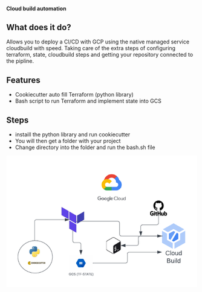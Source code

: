
#### Cloud build automation

## What does it do?

Allows you to deploy a CI/CD with GCP using the native managed service cloudbuild
with speed. Taking care of the extra steps of configuring terraform, state, cloudbuild steps
and getting your repository connected to the pipline.

## Features

- Cookiecutter auto fill Terraform (python library)
- Bash script to run Terraform and implement state into GCS


## Steps

- instaill the python library and run cookiecutter
- You will then get a folder with your project
- Change directory into the folder and run the bash.sh file


![Image Alt Text](/design/Cloud_build_automation.png)
